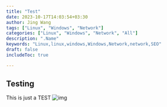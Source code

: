 ```yaml
---
title: "Test"
date: 2023-10-17T14:03:54+03:30
author: Jing Wang
tags: ["Linux", "Windows", "Network"]
categories: ["Linux", "Windows", "Network", "All"]
description: ".Name"
keywords: "Linux,linux,windows,Windows,Network,network,SEO"
draft: false
includeToc: true

---
```

## Testing
This is just a TEST
![img](/images/test.jpg)
